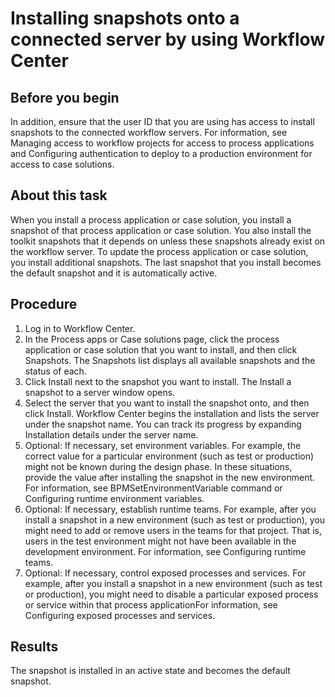 # Installing snapshots onto a connected server by using Workflow Center

## Before you begin

In addition, ensure that
the user ID that you are using has access to install snapshots to the connected workflow servers.
For information, see Managing access to workflow projects for access to process applications and
Configuring authentication to deploy to a production
environment for access to case solutions.

## About this task

When you install a process application or case solution, you install a snapshot of that process
application or case solution. You also install the toolkit snapshots that it depends on unless these
snapshots already exist on the workflow server. To update the process application or case solution,
you install additional snapshots. The last snapshot that you install becomes the default snapshot
and it is automatically active.

## Procedure

1. Log in to Workflow Center.
2. In the Process apps or Case solutions page, click
the process application or case solution that you want to install, and then click
Snapshots.
The Snapshots list displays all available snapshots and the status of each.
3. Click Install  next to the snapshot you want to install.
The Install a snapshot to a server window opens.
4. Select the server that you want to install the snapshot onto, and then click
Install.
Workflow Center begins the installation
and lists the server under the snapshot name. You can track its progress by expanding Installation
details under the server name.
5. Optional: 
If necessary, set environment variables.
For example, the correct value for a particular environment (such as test or production)
might not be known during the design phase. In these situations, provide the value after installing
the snapshot in the new environment.
For information, see BPMSetEnvironmentVariable command or Configuring runtime environment variables.
6. Optional: 
If necessary, establish runtime teams.
For example, after you install a snapshot in a new environment (such as test or
production), you might need to add or remove users in the teams for that project. That is, users in
the test environment might not have been available in the development environment.
For information, see Configuring runtime teams.
7. Optional: If necessary,
control exposed processes and services. For example,
after you install a snapshot in a new environment (such as test or
production), you might need to disable a particular exposed process
or service within that process applicationFor information,
see Configuring exposed processes and services.

## Results

The snapshot is installed in an active state and becomes
the default snapshot.